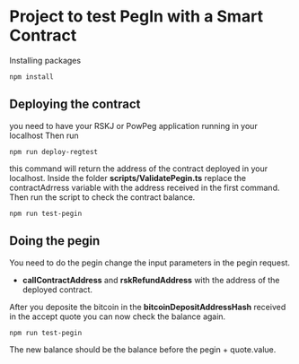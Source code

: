 # Project to test PegIn with a Smart Contract

Installing packages

    npm install

## Deploying the contract

you need to have your RSKJ or PowPeg application running in your localhost
Then run

    npm run deploy-regtest

this command will return the address of the contract deployed in your localhost.
Inside the folder **scripts/ValidatePegin.ts** replace the contractAdrress variable with the address received in the first command.
Then run the script to check the contract balance.

    npm run test-pegin

## Doing the pegin
You need to do the pegin change the input parameters in the pegin request.
- **callContractAddress** and **rskRefundAddress** with the address of the deployed contract.

After you deposite the bitcoin in the **bitcoinDepositAddressHash** received in the accept quote you can now check the balance again.

    npm run test-pegin

The new balance should be the balance before the pegin + quote.value.